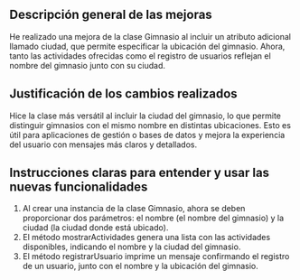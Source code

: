 ## Descripción general de las mejoras
He realizado una mejora de la clase Gimnasio al incluir un atributo adicional llamado ciudad, que permite especificar la ubicación del gimnasio. Ahora, tanto las actividades ofrecidas como el registro de usuarios reflejan el nombre del gimnasio junto con su ciudad.

## Justificación de los cambios realizados
Hice la clase más versátil al incluir la ciudad del gimnasio, lo que permite distinguir gimnasios con el mismo nombre en distintas ubicaciones. Esto es útil para aplicaciones de gestión o bases de datos y mejora la experiencia del usuario con mensajes más claros y detallados.

## Instrucciones claras para entender y usar las nuevas funcionalidades
1. Al crear una instancia de la clase Gimnasio, ahora se deben proporcionar dos parámetros: el nombre (el nombre del gimnasio) y la ciudad (la ciudad donde está ubicado).
2. El método mostrarActividades genera una lista con las actividades disponibles, indicando el nombre y la ciudad del gimnasio.
3. El método registrarUsuario imprime un mensaje confirmando el registro de un usuario, junto con el nombre y la ubicación del gimnasio.
